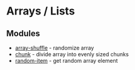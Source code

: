 # Arrays / Lists

## Modules

* [array-shuffle](https://github.com/sindresorhus/array-shuffle) - randomize array
* [chunk](https://github.com/ryancole/chunk) - divide array into evenly sized chunks 
* [random-item](https://github.com/sindresorhus/random-item) - get random array element
